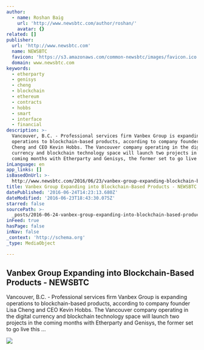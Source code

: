 ```yaml
---
author:
  - name: Roshan Baig
    url: 'http://www.newsbtc.com/author/roshan/'
    avatar: {}
related: []
publisher:
  url: 'http://www.newsbtc.com'
  name: NEWSBTC
  favicon: 'https://s3.amazonaws.com/common-newsbtc/images/favicon.ico'
  domain: www.newsbtc.com
keywords:
  - etherparty
  - genisys
  - cheng
  - blockchain
  - ethereum
  - contracts
  - hobbs
  - smart
  - interface
  - financial
description: >-
  Vancouver, B.C. - Professional services firm Vanbex Group is expanding
  operations to blockchain-based products, according to company founder Lisa
  Cheng and CEO Kevin Hobbs. The Vancouver company operating in the digital
  currency and blockchain technology space will launch two projects in the
  coming months with Etherparty and Genisys, the former set to go live this ...
inLanguage: en
app_links: []
isBasedOnUrl: >-
  http://www.newsbtc.com/2016/06/23/vanbex-group-expanding-blockchain-based-products/
title: Vanbex Group Expanding into Blockchain-Based Products - NEWSBTC
datePublished: '2016-06-24T14:23:13.680Z'
dateModified: '2016-06-23T18:43:30.075Z'
starred: false
sourcePath: >-
  _posts/2016-06-24-vanbex-group-expanding-into-blockchain-based-products-news.md
inFeed: true
hasPage: false
inNav: false
_context: 'http://schema.org'
_type: MediaObject

---
```

<article style=""><h1>Vanbex Group Expanding into Blockchain-Based Products - NEWSBTC</h1><p>Vancouver, B.C. - Professional services firm Vanbex Group is expanding operations to blockchain-based products, according to company founder Lisa Cheng and CEO Kevin Hobbs. The Vancouver company operating in the digital currency and blockchain technology space will launch two projects in the coming months with Etherparty and Genisys, the former set to go live this ...</p><img src="http://s3.amazonaws.com/main-newsbtc-images/2016/01/20120114/NEWSBTC-Logo-Left-Var1-1.2-By-Mohsin-20-Dec-2016-01-01-01.png" /></article>